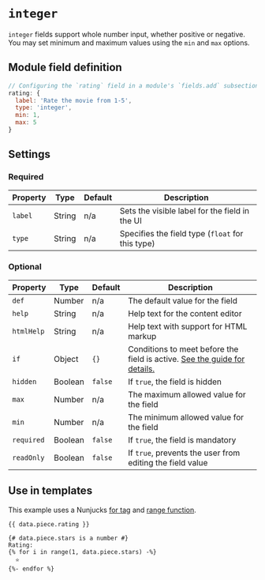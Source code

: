 # `integer`

`integer` fields support whole number input, whether positive or negative. You may set minimum and maximum values using the `min` and `max` options.

## Module field definition

```javascript
// Configuring the `rating` field in a module's `fields.add` subsection:
rating: {
  label: 'Rate the movie from 1-5',
  type: 'integer',
  min: 1,
  max: 5
}
```

## Settings

### Required

|  Property | Type   | Default | Description |
|-----------|-----------|-----------|-----------|
|`label` | String | n/a | Sets the visible label for the field in the UI |
|`type` | String | n/a | Specifies the field type (`float` for this type) |

### Optional

|  Property | Type   | Default | Description |
|-----------|-----------|-----------|-----------|
|`def` | Number | n/a | The default value for the field |
|`help` | String | n/a | Help text for the content editor |
|`htmlHelp` | String | n/a | Help text with support for HTML markup |
|`if` | Object | `{}` | Conditions to meet before the field is active. [See the guide for details.](/guide/conditional-fields) |
|`hidden` | Boolean | `false` | If `true`, the field is hidden |
|`max` | Number | n/a | The maximum allowed value for the field |
|`min` | Number | n/a | The minimum allowed value for the field |
|`required` | Boolean | `false` | If `true`, the field is mandatory |
|`readOnly` | Boolean | `false` | If `true`, prevents the user from editing the field value |

<!-- TODO: The following settings are likely to return, but are not yet implemented. -->
<!-- |contextual | Boolean | false | If `true`, it will prevent the field from appearing in the editor modal | -->

## Use in templates

This example uses a Nunjucks [for tag](https://mozilla.github.io/nunjucks/templating.html#for) and [range function](https://mozilla.github.io/nunjucks/templating.html#range-start-stop-step).

```django
{{ data.piece.rating }}

{# data.piece.stars is a number #}
Rating:
{% for i in range(1, data.piece.stars) -%}
  ⭐️
{%- endfor %}
```
